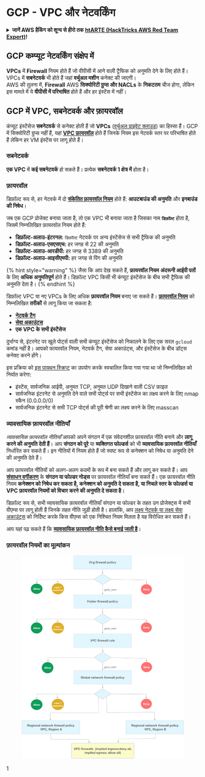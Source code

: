 # GCP - VPC और नेटवर्किंग

<details>

<summary><strong>जानें AWS हैकिंग को शून्य से हीरो तक</strong> <a href="https://training.hacktricks.xyz/courses/arte"><strong>htARTE (HackTricks AWS Red Team Expert)</strong></a><strong>!</strong></summary>

HackTricks का समर्थन करने के अन्य तरीके:

* यदि आप अपनी कंपनी का विज्ञापन **HackTricks** में देखना चाहते हैं या **HackTricks को PDF में डाउनलोड** करना चाहते हैं तो [**सब्सक्रिप्शन प्लान्स**](https://github.com/sponsors/carlospolop) देखें!
* [**आधिकारिक PEASS और HackTricks स्वैग**](https://peass.creator-spring.com) प्राप्त करें
* [**The PEASS Family**](https://opensea.io/collection/the-peass-family) की खोज करें, हमारा विशेष [**NFTs**](https://opensea.io/collection/the-peass-family) संग्रह
* **जुड़ें** 💬 [**डिस्कॉर्ड समूह**](https://discord.gg/hRep4RUj7f) या [**टेलीग्राम समूह**](https://t.me/peass) से या हमें **ट्विटर** पर **फॉलो** करें 🐦 [**@hacktricks\_live**](https://twitter.com/hacktricks\_live)**.**
* **हैकिंग ट्रिक्स साझा करें द्वारा PRs सबमिट करके** [**HackTricks**](https://github.com/carlospolop/hacktricks) और [**HackTricks Cloud**](https://github.com/carlospolop/hacktricks-cloud) github repos में।

</details>

## **GCP कम्प्यूट नेटवर्किंग संक्षेप में**

**VPCs** में **Firewall** नियम होते हैं जो वीपीसी में आने वाली ट्रैफिक को अनुमति देने के लिए होते हैं। VPCs में **सबनेटवर्क** भी होते हैं जहां **वर्चुअल मशीन** कनेक्ट की जाएगी।\
AWS की तुलना में, **Firewall** AWS **सिक्योरिटी ग्रुप्स और NACLs** के **निकटतम** चीज होगा, लेकिन इस मामले में ये **वीपीसी में परिभाषित** होते हैं और हर इंस्टेंस में नहीं।

## **GCP में VPC, सबनेटवर्क और फ़ायरवॉल**

कंप्यूट इंस्टेंसेज **सबनेटवर्क** से कनेक्ट होती हैं जो **VPCs** ([वर्चुअल प्राइवेट क्लाउड](https://cloud.google.com/vpc/docs/vpc)) का हिस्सा हैं। GCP में सिक्योरिटी ग्रुप्स नहीं हैं, यहां [**VPC फ़ायरवॉल**](https://cloud.google.com/vpc/docs/firewalls) होते हैं जिनके नियम इस नेटवर्क स्तर पर परिभाषित होते हैं लेकिन हर VM इंस्टेंस पर लागू होते हैं।

### सबनेटवर्क

**एक VPC** में **कई सबनेटवर्क** हो सकते हैं। प्रत्येक **सबनेटवर्क 1 क्षेत्र में** होता है।

### फ़ायरवॉल

डिफ़ॉल्ट रूप से, हर नेटवर्क में दो [**संकेतित फ़ायरवॉल नियम**](https://cloud.google.com/vpc/docs/firewalls#default\_firewall\_rules) होते हैं: **आउटबाउंड की अनुमति** और **इनबाउंड की निषेध**।

जब एक GCP प्रोजेक्ट बनाया जाता है, तो एक VPC भी बनाया जाता है जिसका नाम **`डिफ़ॉल्ट`** होता है, जिसमें निम्नलिखित फ़ायरवॉल नियम होते हैं:

* **डिफ़ॉल्ट-अलाउ-इंटरनल:** `डिफ़ॉल्ट` नेटवर्क पर अन्य इंस्टेंसेज से सभी ट्रैफिक की अनुमति
* **डिफ़ॉल्ट-अलाउ-एसएसएच:** हर जगह से 22 की अनुमति
* **डिफ़ॉल्ट-अलाउ-आरडीपी:** हर जगह से 3389 की अनुमति
* **डिफ़ॉल्ट-अलाउ-आइसीएमपी:** हर जगह से पिंग की अनुमति

{% hint style="warning" %}
जैसा कि आप देख सकते हैं, **फ़ायरवॉल नियम** **अंदरूनी आईपी पतों** के लिए **अधिक अनुमतिपूर्ण** होते हैं। डिफ़ॉल्ट VPC किसी भी कंप्यूट इंस्टेंसेज के बीच सभी ट्रैफिक की अनुमति देता है।
{% endhint %}

डिफ़ॉल्ट VPC या नए VPCs के लिए अधिक **फ़ायरवॉल नियम** बनाए जा सकते हैं। [**फ़ायरवॉल नियम**](https://cloud.google.com/vpc/docs/firewalls) को निम्नलिखित **तरीकों** से लागू किया जा सकता है:

* [**नेटवर्क टैग**](https://cloud.google.com/vpc/docs/add-remove-network-tags)
* [**सेवा अकाउंट्स**](https://cloud.google.com/vpc/docs/firewalls#serviceaccounts)
* **एक VPC के सभी इंस्टेंसेज**

दुर्भाग्य से, इंटरनेट पर खुले पोर्ट्स वाली सभी कंप्यूट इंस्टेंसेज को निकालने के लिए एक सरल `gcloud` कमांड नहीं है। आपको फायरवॉल नियम, नेटवर्क टैग, सेवा अकाउंट्स, और इंस्टेंसेज के बीच डॉट्स कनेक्ट करने होंगे।

इस प्रक्रिया को [इस पायथन स्क्रिप्ट](https://gitlab.com/gitlab-com/gl-security/gl-redteam/gcp\_firewall\_enum) का उपयोग करके स्वचालित किया गया गया था जो निम्नलिखित को निर्यात करेगा:

* इंस्टेंस, सार्वजनिक आईपी, अनुमत TCP, अनुमत UDP दिखाने वाली CSV फ़ाइल
* सार्वजनिक इंटरनेट से अनुमति देने वाले सभी पोर्ट्स पर सभी इंस्टेंसेज का लक्ष्य करने के लिए nmap स्कैन (0.0.0.0/0)
* सार्वजनिक इंटरनेट से सभी TCP पोर्ट्स की पूरी श्रेणी का लक्ष्य करने के लिए masscan

### व्यावसायिक फ़ायरवॉल नीतियाँ <a href="#hierarchical-firewall-policies" id="hierarchical-firewall-policies"></a>

_व्यावसायिक फ़ायरवॉल नीतियाँ_ आपको अपने संगठन में एक संवेदनशील फ़ायरवॉल नीति बनाने और **लागू करने की अनुमति देती हैं**। आप **संगठन को पूरे** या **व्यक्तिगत फोल्डर्स** को भी **व्यावसायिक फ़ायरवॉल नीतियाँ** निर्धारित कर सकते हैं। इन नीतियों में नियम होते हैं जो स्पष्ट रूप से कनेक्शन को निषेध या अनुमति देने की अनुमति देते हैं।

आप फ़ायरवॉल नीतियों को अलग-अलग कदमों के रूप में बना सकते हैं और लागू कर सकते हैं। आप [**संसाधन वर्गीकरण**](https://cloud.google.com/resource-manager/docs/cloud-platform-resource-hierarchy) के **संगठन या फोल्डर नोड्स** पर फ़ायरवॉल नीतियाँ बना सकते हैं। एक फ़ायरवॉल नीति नियम **कनेक्शन को निषेध कर सकता है, कनेक्शन को अनुमति दे सकता है, या निचले स्तर के फोल्डर्स या VPC फ़ायरवॉल नियमों को विचार करने की अनुमति दे सकता है**।

डिफ़ॉल्ट रूप से, सभी व्यावसायिक फ़ायरवॉल नीतियाँ संगठन या फोल्डर के तहत उन प्रोजेक्ट्स में सभी वीएम्स पर लागू होती हैं जिनके तहत नीति जुड़ी होती है। हालांकि, आप [लक्ष्य नेटवर्क या लक्ष्य सेवा अकाउंट्स](https://cloud.google.com/vpc/docs/firewall-policies#targets) को निर्दिष्ट करके किस वीएम्स को एक निश्चित नियम मिलता है यह विरोधित कर सकते हैं।

आप यहां पढ़ सकते हैं कि [**व्यावसायिक फ़ायरवॉल नीति कैसे बनाई जाती है**](https://cloud.google.com/vpc/docs/using-firewall-policies#gcloud)।

### फ़ायरवॉल नियमों का मूल्यांकन

<figure><img src="../../../../.gitbook/assets/image (2) (1).png" alt=""><figcaption></figcaption></figure>

1
